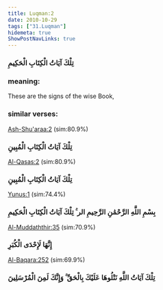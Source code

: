 ```yaml
---
title: Luqman:2
date: 2010-10-29
tags: ["31.Luqman"]
hidemeta: true 
ShowPostNavLinks: true 
---
```

### تِلْكَ آيَاتُ الْكِتَابِ الْحَكِيمِ
### meaning: 
These are the signs of the wise Book,
### similar verses: 

[Ash-Shu'araa:2](/26/2) (sim:80.9%)

### تِلْكَ آيَاتُ الْكِتَابِ الْمُبِينِ

[Al-Qasas:2](/28/2) (sim:80.9%)

### تِلْكَ آيَاتُ الْكِتَابِ الْمُبِينِ

[Yunus:1](/10/1) (sim:74.4%)

### بِسْمِ اللَّهِ الرَّحْمَٰنِ الرَّحِيمِ الر ۚ تِلْكَ آيَاتُ الْكِتَابِ الْحَكِيمِ

[Al-Muddaththir:35](/74/35) (sim:70.9%)

### إِنَّهَا لَإِحْدَى الْكُبَرِ

[Al-Baqara:252](/2/252) (sim:69.9%)

### تِلْكَ آيَاتُ اللَّهِ نَتْلُوهَا عَلَيْكَ بِالْحَقِّ ۚ وَإِنَّكَ لَمِنَ الْمُرْسَلِينَ
